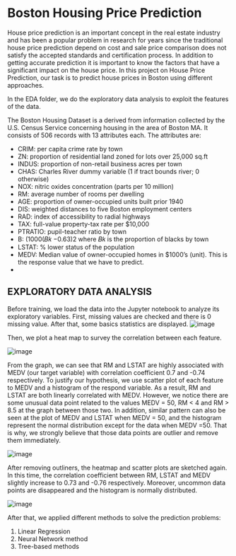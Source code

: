 # Boston Housing Price Prediction

House price prediction is an important concept in the real estate industry and has been a popular problem in research for years since the traditional house price prediction depend on cost and sale price comparison does not satisfy the accepted standards and certification process. In addition to getting accurate prediction it is important to know the factors that have a significant impact on the house price. In this project on House Price Prediction, our task is to predict house prices in Boston using different approaches.

In the EDA folder, we do the exploratory data analysis to exploit the features of the data.

The Boston Housing Dataset is a derived from information collected by the U.S. Census Service concerning housing in the area of Boston MA. It consists of 506 records with 13 attributes each. The attributes are:
- CRIM: per capita crime rate by town 
- ZN: proportion of residential land zoned for lots over 25,000 sq.ft 
- INDUS: proportion of non-retail business acres per town 
- CHAS: Charles River dummy variable (1 if tract bounds river; 0 otherwise)
- NOX: nitric oxides concentration (parts per 10 million)
- RM: average number of rooms per dwelling 
- AGE: proportion of owner-occupied units built prior 1940 
- DIS: weighted distances to five Boston employment centers 
- RAD: index of accessibility to radial highways 
- TAX: full-value property-tax rate per $10,000 
- PTRATIO: pupil-teacher ratio by town 
- B: (1000(𝐵𝑘 −0.63)2 where 𝐵𝑘 is the proportion of blacks by town 
- LSTAT: % lower status of the population  
- MEDV: Median value of owner-occupied homes in $1000’s (unit). This is the response value that we have to predict.
- 
## EXPLORATORY DATA ANALYSIS
Before training, we load the data into the Jupyter notebook to analyze its exploratory variables. First, missing values are checked and there is 0 missing value. After that, some basics statistics are displayed. 
![image](https://github.com/user-attachments/assets/e97552ca-40eb-4e96-b1ef-65a877ac5925)

Then, we plot a heat map to survey the correlation between each feature. 

![image](https://github.com/user-attachments/assets/6f33d684-40fe-46b0-9a25-81fd88981002)

From the graph, we can see that RM and LSTAT are highly associated with MEDV (our target variable) with correlation coefficient 0.7 and -0.74 respectively. To justify our hypothesis, we use scatter plot of each feature to MEDV and a histogram of the respond variable. As a result, RM and LSTAT are both linearly correlated with MEDV.  However, we notice there are some unusual data point related to the values MEDV = 50, RM < 4 and RM > 8.5 at the graph between those two. In addition, similar pattern can also be seen at the plot of MEDV and LSTAT when MEDV = 50, and the histogram represent the normal distribution except for the data when MEDV =50. That is why, we strongly believe that those data points are outlier and remove them immediately. 

![image](https://github.com/user-attachments/assets/30cf0bca-513a-4b7d-837b-7b9f009d16f6)

After removing outliners, the heatmap and scatter plots are sketched again. In this time, the correlation coefficient between RM, LSTAT and MEDV slightly increase to 0.73 and -0.76 respectively. Moreover, uncommon data points are disappeared and the histogram is normally distributed.

![image](https://github.com/user-attachments/assets/378b0523-d7c2-4c47-9a8c-f5e88c35bbbc)


After that, we applied different methods to solve the prediction problems:
1. Linear Regression
2. Neural Network method
3. Tree-based methods



